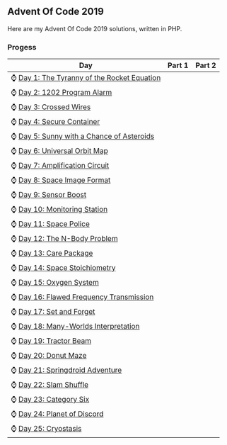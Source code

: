 <h2>Advent Of Code 2019</h2>
<p>Here are my Advent Of Code 2019 solutions, written in PHP. </p>
<h3>Progess</h3>
<table>
<thead>
<tr>
<th>Day</th>
<th>Part 1</th>
<th>Part 2</th>
</tr></thead><tbody>
<tr>
<td>⌚  <a href='https://github.com/mikeroq/adventofcode/tree/master/AdventOfCode2019/Day01/'>Day 1: The Tyranny of the Rocket Equation</a></td>
<td></td>
<td></td>
</tr>
<tr>
<td>⌚  <a href='https://github.com/mikeroq/adventofcode/tree/master/AdventOfCode2019/Day02/'>Day 2: 1202 Program Alarm</a></td>
<td></td>
<td></td>
</tr>
<tr>
<td>⌚  <a href='https://github.com/mikeroq/adventofcode/tree/master/AdventOfCode2019/Day03/'>Day 3: Crossed Wires</a></td>
<td></td>
<td></td>
</tr>
<tr>
<td>⌚  <a href='https://github.com/mikeroq/adventofcode/tree/master/AdventOfCode2019/Day04/'>Day 4: Secure Container</a></td>
<td></td>
<td></td>
</tr>
<tr>
<td>⌚  <a href='https://github.com/mikeroq/adventofcode/tree/master/AdventOfCode2019/Day05/'>Day 5: Sunny with a Chance of Asteroids</a></td>
<td></td>
<td></td>
</tr>
<tr>
<td>⌚  <a href='https://github.com/mikeroq/adventofcode/tree/master/AdventOfCode2019/Day06/'>Day 6: Universal Orbit Map</a></td>
<td></td>
<td></td>
</tr>
<tr>
<td>⌚  <a href='https://github.com/mikeroq/adventofcode/tree/master/AdventOfCode2019/Day07/'>Day 7: Amplification Circuit</a></td>
<td></td>
<td></td>
</tr>
<tr>
<td>⌚  <a href='https://github.com/mikeroq/adventofcode/tree/master/AdventOfCode2019/Day08/'>Day 8: Space Image Format</a></td>
<td></td>
<td></td>
</tr>
<tr>
<td>⌚  <a href='https://github.com/mikeroq/adventofcode/tree/master/AdventOfCode2019/Day09/'>Day 9: Sensor Boost</a></td>
<td></td>
<td></td>
</tr>
<tr>
<td>⌚  <a href='https://github.com/mikeroq/adventofcode/tree/master/AdventOfCode2019/Day10/'>Day 10: Monitoring Station</a></td>
<td></td>
<td></td>
</tr>
<tr>
<td>⌚  <a href='https://github.com/mikeroq/adventofcode/tree/master/AdventOfCode2019/Day11/'>Day 11: Space Police</a></td>
<td></td>
<td></td>
</tr>
<tr>
<td>⌚  <a href='https://github.com/mikeroq/adventofcode/tree/master/AdventOfCode2019/Day12/'>Day 12: The N-Body Problem</a></td>
<td></td>
<td></td>
</tr>
<tr>
<td>⌚  <a href='https://github.com/mikeroq/adventofcode/tree/master/AdventOfCode2019/Day13/'>Day 13: Care Package</a></td>
<td></td>
<td></td>
</tr>
<tr>
<td>⌚  <a href='https://github.com/mikeroq/adventofcode/tree/master/AdventOfCode2019/Day14/'>Day 14: Space Stoichiometry</a></td>
<td></td>
<td></td>
</tr>
<tr>
<td>⌚  <a href='https://github.com/mikeroq/adventofcode/tree/master/AdventOfCode2019/Day15/'>Day 15: Oxygen System</a></td>
<td></td>
<td></td>
</tr>
<tr>
<td>⌚  <a href='https://github.com/mikeroq/adventofcode/tree/master/AdventOfCode2019/Day16/'>Day 16: Flawed Frequency Transmission</a></td>
<td></td>
<td></td>
</tr>
<tr>
<td>⌚  <a href='https://github.com/mikeroq/adventofcode/tree/master/AdventOfCode2019/Day17/'>Day 17: Set and Forget</a></td>
<td></td>
<td></td>
</tr>
<tr>
<td>⌚  <a href='https://github.com/mikeroq/adventofcode/tree/master/AdventOfCode2019/Day18/'>Day 18: Many-Worlds Interpretation</a></td>
<td></td>
<td></td>
</tr>
<tr>
<td>⌚  <a href='https://github.com/mikeroq/adventofcode/tree/master/AdventOfCode2019/Day19/'>Day 19: Tractor Beam</a></td>
<td></td>
<td></td>
</tr>
<tr>
<td>⌚  <a href='https://github.com/mikeroq/adventofcode/tree/master/AdventOfCode2019/Day20/'>Day 20: Donut Maze</a></td>
<td></td>
<td></td>
</tr>
<tr>
<td>⌚  <a href='https://github.com/mikeroq/adventofcode/tree/master/AdventOfCode2019/Day21/'>Day 21: Springdroid Adventure</a></td>
<td></td>
<td></td>
</tr>
<tr>
<td>⌚  <a href='https://github.com/mikeroq/adventofcode/tree/master/AdventOfCode2019/Day22/'>Day 22: Slam Shuffle</a></td>
<td></td>
<td></td>
</tr>
<tr>
<td>⌚  <a href='https://github.com/mikeroq/adventofcode/tree/master/AdventOfCode2019/Day23/'>Day 23: Category Six</a></td>
<td></td>
<td></td>
</tr>
<tr>
<td>⌚  <a href='https://github.com/mikeroq/adventofcode/tree/master/AdventOfCode2019/Day24/'>Day 24: Planet of Discord</a></td>
<td></td>
<td></td>
</tr>
<tr>
<td>⌚  <a href='https://github.com/mikeroq/adventofcode/tree/master/AdventOfCode2019/Day25/'>Day 25: Cryostasis</a></td>
<td></td>
<td></td>
</tr>
</tbody>
</table>